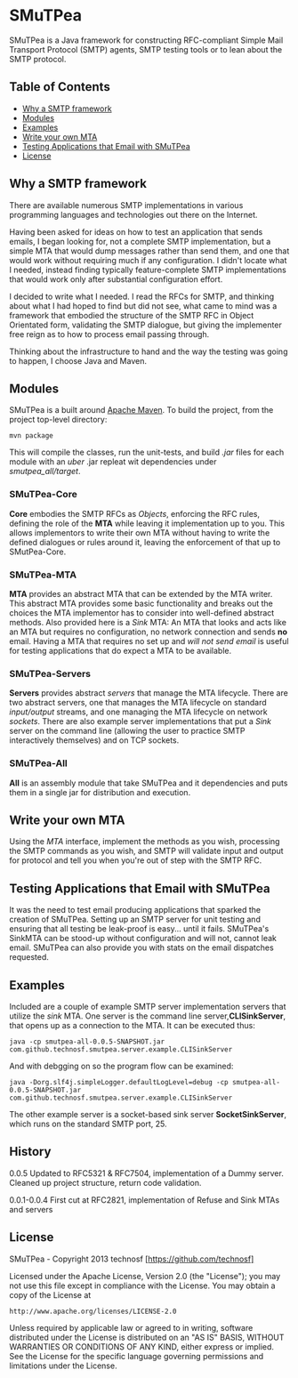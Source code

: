 # SMuTPea #

SMuTPea is a Java framework for constructing RFC-compliant Simple Mail Transport Protocol (SMTP) agents, SMTP testing tools or to lean about the SMTP protocol.


## Table of Contents ##

- [Why a SMTP framework](#why-a-smtp-framework)
- [Modules](#modules)
- [Examples](#examples)
- [Write your own MTA](#write-your-own-mta)
- [Testing Applications that Email with SMuTPea](#testing-applications-that-email-with-smutpea)
- [License](#license)


## Why a SMTP framework ##

There are available numerous SMTP implementations in various programming languages and technologies out there on the Internet. 

Having been asked for ideas on how to test an application that sends emails, I began looking for, not a complete SMTP implementation, but a simple MTA that would dump messages rather than send them, and one that would work without requiring much if any configuration. I didn't locate what I needed, instead finding typically feature-complete SMTP implementations that would work only after substantial configuration effort.

I decided to write what I needed. I read the RFCs for SMTP, and thinking about what I had hoped to find but did not see, what came to mind was a framework that embodied the structure of the SMTP RFC in Object Orientated form, validating the SMTP dialogue, but giving the implementer free reign as to how to process email passing through.

Thinking about the infrastructure to hand and the way the testing was going to happen, I choose Java and Maven. 


## Modules ##

SMuTPea is a built around [Apache Maven](https://maven.apache.org/). 
To build the project, from the project top-level directory:
```
mvn package
```
This will compile the classes, run the unit-tests, and build _.jar_ files for each module with an _uber_ .jar repleat wit dependencies under *smutpea_all/target*.

### SMuTPea-Core ###
**Core** embodies the SMTP RFCs as _Objects_, enforcing the RFC rules, defining the role of the **MTA** while leaving it implementation up to you.
This allows implementors to write their own MTA without having to write the defined dialogues or rules around it, leaving the enforcement of that up to SMutPea-Core.

### SMuTPea-MTA ###
**MTA** provides an abstract MTA that can be extended by the MTA writer. This abstract MTA provides some basic functionality and breaks out the choices the MTA implementor has to consider into well-defined abstract methods.
Also provided here is a _Sink_ MTA: An MTA that looks and acts like an MTA but requires no configuration, no network connection and sends **no** email. 
Having a MTA that requires no set up and _will not send email_ is useful for testing applications that do expect a MTA to be available.

### SMuTPea-Servers ###
**Servers** provides abstract _servers_ that manage the MTA lifecycle. There are two abstract servers, one that manages the MTA lifecycle on standard _input/output_ streams, and one managing the MTA lifecycle on network _sockets_.
There are also example server implementations that put a _Sink_ server on the command line (allowing the user to practice SMTP interactively themselves) and on TCP sockets.

### SMuTPea-All ###
**All** is an assembly module that take SMuTPea and it dependencies and puts them in a single jar for distribution and execution.


## Write your own MTA ##

Using the *MTA* interface, implement the methods as you wish, processing the SMTP commands as you wish, and SMTP will validate input and output for protocol and tell you when you're out of step with the SMTP RFC.


## Testing Applications that Email with SMuTPea ##

It was the need to test email producing applications that sparked the creation of SMuTPea. Setting up an SMTP server for unit testing and ensuring that all testing be leak-proof is easy... until it fails. SMuTPea's SinkMTA can be stood-up without configuration and will not, cannot leak email. SMuTPea can also provide you with stats on the email dispatches requested.


## Examples ##

Included are a couple of example SMTP server implementation servers that utilize the _sink_ MTA. One server is the command line server,__CLISinkServer__, that opens up as a connection to the MTA. It can be executed thus:
```
java -cp smutpea-all-0.0.5-SNAPSHOT.jar com.github.technosf.smutpea.server.example.CLISinkServer
```

And with debgging on so the program flow can be examined:
```
java -Dorg.slf4j.simpleLogger.defaultLogLevel=debug -cp smutpea-all-0.0.5-SNAPSHOT.jar com.github.technosf.smutpea.server.example.CLISinkServer
```
The other example server is a socket-based sink server __SocketSinkServer__, which runs on the standard SMTP port, 25.


## History ##
0.0.5 Updated to RFC5321 & RFC7504, implementation of a Dummy server. Cleaned up project structure, return code validation.

0.0.1-0.0.4 First cut at RFC2821, implementation of Refuse and Sink MTAs and servers 


## License ##

SMuTPea - Copyright 2013 technosf [https://github.com/technosf]

Licensed under the Apache License, Version 2.0 (the "License");
you may not use this file except in compliance with the License.
You may obtain a copy of the License at

	http://www.apache.org/licenses/LICENSE-2.0

Unless required by applicable law or agreed to in writing, software
distributed under the License is distributed on an "AS IS" BASIS,
WITHOUT WARRANTIES OR CONDITIONS OF ANY KIND, either express or implied.
See the License for the specific language governing permissions and
limitations under the License.